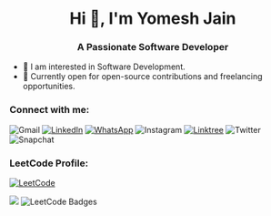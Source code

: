 <h1 align="center">Hi 👋, I'm Yomesh Jain</h1>
<h3 align="center">A Passionate Software Developer</h3>

- 👀 I am interested in Software Development.
- 🌱 Currently open for open-source contributions and freelancing opportunities.

<h3 align="left">Connect with me:</h3>

![Gmail](https://img.shields.io/badge/Gmail-D14836?style=for-the-badge&logo=gmail&logoColor=white)
[![LinkedIn](https://img.shields.io/badge/linkedin-%230077B5.svg?style=for-the-badge&logo=linkedin&logoColor=white)](https://www.linkedin.com/in/yomesh-jain/)
[![WhatsApp](https://img.shields.io/badge/WhatsApp-25D366?style=for-the-badge&logo=whatsapp&logoColor=white)](https://www.linkedin.com/in/yomesh-jain/)
![Instagram](https://img.shields.io/badge/Instagram-%23E4405F.svg?style=for-the-badge&logo=Instagram&logoColor=white)
[![Linktree](https://img.shields.io/badge/linktree-1de9b6?style=for-the-badge&logo=linktree&logoColor=white)](https://www.linkedin.com/in/yomesh-jain/)
![Twitter](https://img.shields.io/badge/Twitter-%231DA1F2.svg?style=for-the-badge&logo=Twitter&logoColor=white)
![Snapchat](https://img.shields.io/badge/Snapchat-%23FFFC00.svg?style=for-the-badge&logo=Snapchat&logoColor=white)

<h3 align="left">LeetCode Profile:</h3>

[![LeetCode](https://img.shields.io/badge/LeetCode-000000?style=for-the-badge&logo=LeetCode&logoColor=#d16c06)](https://leetcode.com/yomesh_jain/)

<img src="https://leetcard.jacoblin.cool/yomesh_jain"/>

<img src="https://leetcode-badge-showcase.vercel.app/api?username=yomesh_jain&theme=github-dark" alt="LeetCode Badges"/>
